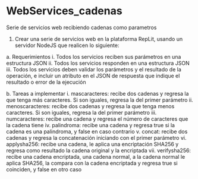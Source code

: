 # WebServices_cadenas
Serie de servicios web recibiendo cadenas como parametros

1.	Crear una serie de servicios web en la plataforma RepLit, usando un servidor NodeJS que realicen lo siguiente:

  a.	Requerimientos
i.	Todos los servicios reciben sus parámetros en una estructura JSON
ii.	Todos los servicios responden en una estructura JSON
iii.	Todos los servicios deben validar los parámetros y el resultado de la operación, e incluir un atributo en el JSON de respuesta que indique el resultado o error de la ejecución

  b.	Tareas a implementar
i.	mascaracteres: recibe dos cadenas y regresa la que tenga más caracteres. Si son iguales, regresa la del primer parámetro
ii.	menoscaracteres: recibe dos cadenas y regresa la que tenga menos caracteres. Si son iguales, regresa la del primer parámetro
iii.	numcaracteres: recibe una cadena y regresa el número de caracteres que la cadena tiene
iv.	palindroma: recibe una cadena y regresa true si la cadena es una palindroma, y false en caso contrario
v.	concat: recibe dos cadenas y regresa la concatenación iniciando con el primer parámetro
vi.	applysha256: recibe una cadena, le aplica una encriptación SHA256 y regresa como resultado la cadena original y la encriptada
vii.	verifysha256: recibe una cadena encriptada, una cadena normal, a la cadena normal le aplica SHA256, la compara con la cadena encriptada y regresa true si coinciden, y false en otro caso
